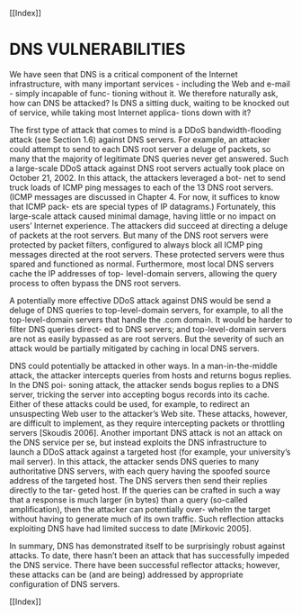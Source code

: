 [[Index]] 

# DNS VULNERABILITIES

We have seen that DNS is a critical component of the Internet infrastructure, with many important services - including the Web and e-mail - simply incapable of func- tioning without it. We therefore naturally ask, how can DNS be attacked? Is DNS a sitting duck, waiting to be knocked out of service, while taking most Internet applica- tions down with it?

The first type of attack that comes to mind is a DDoS bandwidth-flooding attack (see Section 1.6) against DNS servers. For example, an attacker could attempt to send to each DNS root server a deluge of packets, so many that the majority of legitimate DNS queries never get answered. Such a large-scale DDoS attack against DNS root servers actually took place on October 21, 2002. In this attack, the attackers leveraged a bot- net to send truck loads of ICMP ping messages to each of the 13 DNS root servers. (ICMP messages are discussed in Chapter 4. For now, it suffices to know that ICMP pack- ets are special types of IP datagrams.) Fortunately, this large-scale attack caused minimal damage, having little or no impact on users’ Internet experience. The attackers did succeed at directing a deluge of packets at the root servers. But many of the DNS root servers were protected by packet filters, configured to always block all ICMP ping messages directed at the root servers. These protected servers were thus spared and functioned as normal. Furthermore, most local DNS servers cache the IP addresses of top- level-domain servers, allowing the query process to often bypass the DNS root servers.

A potentially more effective DDoS attack against DNS would be send a deluge of DNS queries to top-level-domain servers, for example, to all the top-level-domain servers that handle the .com domain. It would be harder to filter DNS queries direct- ed to DNS servers; and top-level-domain servers are not as easily bypassed as are root servers. But the severity of such an attack would be partially mitigated by caching in local DNS servers.

DNS could potentially be attacked in other ways. In a man-in-the-middle attack, the attacker intercepts queries from hosts and returns bogus replies. In the DNS poi- soning attack, the attacker sends bogus replies to a DNS server, tricking the server into accepting bogus records into its cache. Either of these attacks could be used, for example, to redirect an unsuspecting Web user to the attacker’s Web site. These attacks, however, are difficult to implement, as they require intercepting packets or throttling servers [Skoudis 2006].
Another important DNS attack is not an attack on the DNS service per se, but instead exploits the DNS infrastructure to launch a DDoS attack against a targeted host (for example, your university’s mail server). In this attack, the attacker sends DNS queries to many authoritative DNS servers, with each query having the spoofed source address of the targeted host. The DNS servers then send their replies directly to the tar- geted host. If the queries can be crafted in such a way that a response is much larger (in bytes) than a query (so-called amplification), then the attacker can potentially over- whelm the target without having to generate much of its own traffic. Such reflection attacks exploiting DNS have had limited success to date [Mirkovic 2005].

In summary, DNS has demonstrated itself to be surprisingly robust against attacks. To date, there hasn’t been an attack that has successfully impeded the DNS service. There have been successful reflector attacks; however, these attacks can be (and are being) addressed by appropriate configuration of DNS servers. 

[[Index]] 
